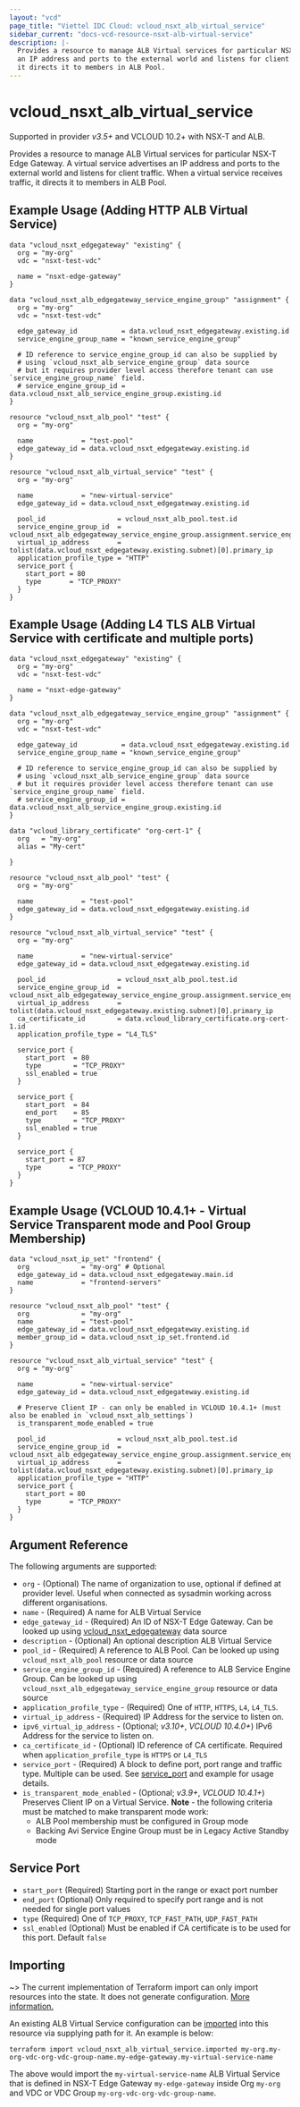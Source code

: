 ```yaml
---
layout: "vcd"
page_title: "Viettel IDC Cloud: vcloud_nsxt_alb_virtual_service"
sidebar_current: "docs-vcd-resource-nsxt-alb-virtual-service"
description: |-
  Provides a resource to manage ALB Virtual services for particular NSX-T Edge Gateway. A virtual service advertises
  an IP address and ports to the external world and listens for client traffic. When a virtual service receives traffic,
  it directs it to members in ALB Pool.
---
```


# vcloud\_nsxt\_alb\_virtual\_service

Supported in provider *v3.5+* and VCLOUD 10.2+ with NSX-T and ALB.

Provides a resource to manage ALB Virtual services for particular NSX-T Edge Gateway. A virtual service advertises
an IP address and ports to the external world and listens for client traffic. When a virtual service receives traffic,
it directs it to members in ALB Pool.

## Example Usage (Adding HTTP ALB Virtual Service)
```hcl
data "vcloud_nsxt_edgegateway" "existing" {
  org = "my-org"
  vdc = "nsxt-test-vdc"

  name = "nsxt-edge-gateway"
}

data "vcloud_nsxt_alb_edgegateway_service_engine_group" "assignment" {
  org = "my-org"
  vdc = "nsxt-test-vdc"

  edge_gateway_id           = data.vcloud_nsxt_edgegateway.existing.id
  service_engine_group_name = "known_service_engine_group"

  # ID reference to service_engine_group_id can also be supplied by 
  # using `vcloud_nsxt_alb_service_engine_group` data source
  # but it requires provider level access therefore tenant can use `service_engine_group_name` field.
  # service_engine_group_id = data.vcloud_nsxt_alb_service_engine_group.existing.id
}

resource "vcloud_nsxt_alb_pool" "test" {
  org = "my-org"

  name            = "test-pool"
  edge_gateway_id = data.vcloud_nsxt_edgegateway.existing.id
}

resource "vcloud_nsxt_alb_virtual_service" "test" {
  org = "my-org"

  name            = "new-virtual-service"
  edge_gateway_id = data.vcloud_nsxt_edgegateway.existing.id

  pool_id                  = vcloud_nsxt_alb_pool.test.id
  service_engine_group_id  = vcloud_nsxt_alb_edgegateway_service_engine_group.assignment.service_engine_group_id
  virtual_ip_address       = tolist(data.vcloud_nsxt_edgegateway.existing.subnet)[0].primary_ip
  application_profile_type = "HTTP"
  service_port {
    start_port = 80
    type       = "TCP_PROXY"
  }
}
```

## Example Usage (Adding L4 TLS ALB Virtual Service with certificate and multiple ports)
```hcl
data "vcloud_nsxt_edgegateway" "existing" {
  org = "my-org"
  vdc = "nsxt-test-vdc"

  name = "nsxt-edge-gateway"
}

data "vcloud_nsxt_alb_edgegateway_service_engine_group" "assignment" {
  org = "my-org"
  vdc = "nsxt-test-vdc"

  edge_gateway_id           = data.vcloud_nsxt_edgegateway.existing.id
  service_engine_group_name = "known_service_engine_group"

  # ID reference to service_engine_group_id can also be supplied by 
  # using `vcloud_nsxt_alb_service_engine_group` data source
  # but it requires provider level access therefore tenant can use `service_engine_group_name` field.
  # service_engine_group_id = data.vcloud_nsxt_alb_service_engine_group.existing.id
}

data "vcloud_library_certificate" "org-cert-1" {
  org   = "my-org"
  alias = "My-cert"

}

resource "vcloud_nsxt_alb_pool" "test" {
  org = "my-org"

  name            = "test-pool"
  edge_gateway_id = data.vcloud_nsxt_edgegateway.existing.id
}

resource "vcloud_nsxt_alb_virtual_service" "test" {
  org = "my-org"

  name            = "new-virtual-service"
  edge_gateway_id = data.vcloud_nsxt_edgegateway.existing.id

  pool_id                  = vcloud_nsxt_alb_pool.test.id
  service_engine_group_id  = vcloud_nsxt_alb_edgegateway_service_engine_group.assignment.service_engine_group_id
  virtual_ip_address       = tolist(data.vcloud_nsxt_edgegateway.existing.subnet)[0].primary_ip
  ca_certificate_id        = data.vcloud_library_certificate.org-cert-1.id
  application_profile_type = "L4_TLS"

  service_port {
    start_port  = 80
    type        = "TCP_PROXY"
    ssl_enabled = true
  }

  service_port {
    start_port  = 84
    end_port    = 85
    type        = "TCP_PROXY"
    ssl_enabled = true
  }

  service_port {
    start_port = 87
    type       = "TCP_PROXY"
  }
}
```

## Example Usage (VCLOUD 10.4.1+ - Virtual Service Transparent mode and Pool Group Membership)
```hcl
data "vcloud_nsxt_ip_set" "frontend" {
  org             = "my-org" # Optional
  edge_gateway_id = data.vcloud_nsxt_edgegateway.main.id
  name            = "frontend-servers"
}

resource "vcloud_nsxt_alb_pool" "test" {
  org             = "my-org"
  name            = "test-pool"
  edge_gateway_id = data.vcloud_nsxt_edgegateway.existing.id
  member_group_id = data.vcloud_nsxt_ip_set.frontend.id
}

resource "vcloud_nsxt_alb_virtual_service" "test" {
  org = "my-org"

  name            = "new-virtual-service"
  edge_gateway_id = data.vcloud_nsxt_edgegateway.existing.id

  # Preserve Client IP - can only be enabled in VCLOUD 10.4.1+ (must also be enabled in `vcloud_nsxt_alb_settings`)
  is_transparent_mode_enabled = true

  pool_id                  = vcloud_nsxt_alb_pool.test.id
  service_engine_group_id  = vcloud_nsxt_alb_edgegateway_service_engine_group.assignment.service_engine_group_id
  virtual_ip_address       = tolist(data.vcloud_nsxt_edgegateway.existing.subnet)[0].primary_ip
  application_profile_type = "HTTP"
  service_port {
    start_port = 80
    type       = "TCP_PROXY"
  }
}
```

## Argument Reference

The following arguments are supported:

* `org` - (Optional) The name of organization to use, optional if defined at provider level. Useful
  when connected as sysadmin working across different organisations.
* `name` - (Required) A name for ALB Virtual Service
* `edge_gateway_id` - (Required) An ID of NSX-T Edge Gateway. Can be looked up using
  [vcloud_nsxt_edgegateway](/providers/terraform-viettelidc/vcloud/latest/docs/data-sources/nsxt_edgegateway) data source
* `description` - (Optional) An optional description ALB Virtual Service
* `pool_id` - (Required) A reference to ALB Pool. Can be looked up using `vcloud_nsxt_alb_pool` resource or data
  source
* `service_engine_group_id` - (Required) A reference to ALB Service Engine Group. Can be looked up using
  `vcloud_nsxt_alb_edgegateway_service_engine_group` resource or data source
* `application_profile_type` - (Required) One of `HTTP`, `HTTPS`, `L4`, `L4_TLS`. 
* `virtual_ip_address` - (Required) IP Address for the service to listen on.
* `ipv6_virtual_ip_address` - (Optional; *v3.10+*, *VCLOUD 10.4.0+*) IPv6 Address for the service to listen on. 
* `ca_certificate_id` - (Optional) ID reference of CA certificate. Required when `application_profile_type` is `HTTPS`
  or `L4_TLS`
* `service_port` - (Required) A block to define port, port range and traffic type. Multiple can be used. See
  [service_port](#service-port-block) and example for usage details.
* `is_transparent_mode_enabled` - (Optional; *v3.9+*, *VCLOUD 10.4.1+*) Preserves Client IP on a
  Virtual Service. **Note** - the following criteria must be matched to make transparent mode work:
  * ALB Pool membership must be configured in Group mode
  * Backing Avi Service Engine Group must be in Legacy Active Standby mode

<a id="service-port-block"></a>
## Service Port

* `start_port` (Required) Starting port in the range or exact port number
* `end_port` (Optional) Only required to specify port range and is not needed for single port values
* `type` (Required) One of `TCP_PROXY`, `TCP_FAST_PATH`, `UDP_FAST_PATH`
* `ssl_enabled` (Optional) Must be enabled if CA certificate is to be used for this port. Default `false`

## Importing

~> The current implementation of Terraform import can only import resources into the state.
It does not generate configuration. [More information.](https://www.terraform.io/docs/import/)

An existing ALB Virtual Service configuration can be [imported][docs-import] into this resource
via supplying path for it. An example is below:

[docs-import]: https://www.terraform.io/docs/import/

```
terraform import vcloud_nsxt_alb_virtual_service.imported my-org.my-org-vdc-org-vdc-group-name.my-edge-gateway.my-virtual-service-name
```

The above would import the `my-virtual-service-name` ALB Virtual Service that is defined in
NSX-T Edge Gateway `my-edge-gateway` inside Org `my-org` and VDC or VDC Group
`my-org-vdc-org-vdc-group-name`.
